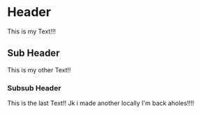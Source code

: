 # Header

This is my Text!!!

## Sub Header

This is my other Text!!

### Subsub Header

This is the last Text!!
Jk i made another locally
I'm back aholes!!!!
